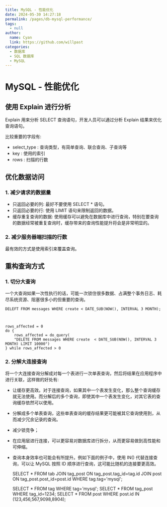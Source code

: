 ```yaml
---
title: MySQL - 性能优化
date: 2024-05-30 14:27:18
permalink: /pages/db-mysql-performance/
tags: 
  - null
author: 
  name: Cyan
  link: https://github.com/willpast
categories: 
  - 数据库
  - SQL 数据库
  - MySQL
---
```

# MySQL - 性能优化

## 使用 Explain 进行分析

Explain 用来分析 SELECT 查询语句，开发人员可以通过分析 Explain 结果来优化查询语句。

比较重要的字段有:

  * select_type : 查询类型，有简单查询、联合查询、子查询等
  * key : 使用的索引
  * rows : 扫描的行数

## 优化数据访问

### 1\. 减少请求的数据量

  * 只返回必要的列: 最好不要使用 SELECT * 语句。
  * 只返回必要的行: 使用 LIMIT 语句来限制返回的数据。
  * 缓存重复查询的数据: 使用缓存可以避免在数据库中进行查询，特别在要查询的数据经常被重复查询时，缓存带来的查询性能提升将会是非常明显的。

### 2\. 减少服务器端扫描的行数

最有效的方式是使用索引来覆盖查询。

## 重构查询方式

### 1\. 切分大查询

一个大查询如果一次性执行的话，可能一次锁住很多数据、占满整个事务日志、耗尽系统资源、阻塞很多小的但重要的查询。

    
    
    DELEFT FROM messages WHERE create < DATE_SUB(NOW(), INTERVAL 3 MONTH);
    
    
    
    rows_affected = 0
    do {
        rows_affected = do_query(
        "DELETE FROM messages WHERE create  < DATE_SUB(NOW(), INTERVAL 3 MONTH) LIMIT 10000")
    } while rows_affected > 0
    

### 2\. 分解大连接查询

将一个大连接查询分解成对每一个表进行一次单表查询，然后将结果在应用程序中进行关联，这样做的好处有:

  * 让缓存更高效。对于连接查询，如果其中一个表发生变化，那么整个查询缓存就无法使用。而分解后的多个查询，即使其中一个表发生变化，对其它表的查询缓存依然可以使用。
  * 分解成多个单表查询，这些单表查询的缓存结果更可能被其它查询使用到，从而减少冗余记录的查询。
  * 减少锁竞争；
  * 在应用层进行连接，可以更容易对数据库进行拆分，从而更容易做到高性能和可伸缩。
  * 查询本身效率也可能会有所提升。例如下面的例子中，使用 IN() 代替连接查询，可以让 MySQL 按照 ID 顺序进行查询，这可能比随机的连接要更高效。

    
    
    SELECT * FROM tab
    JOIN tag_post ON tag_post.tag_id=tag.id
    JOIN post ON tag_post.post_id=post.id
    WHERE tag.tag='mysql';
    
    
    
    SELECT * FROM tag WHERE tag='mysql';
    SELECT * FROM tag_post WHERE tag_id=1234;
    SELECT * FROM post WHERE post.id IN (123,456,567,9098,8904);
    
 

